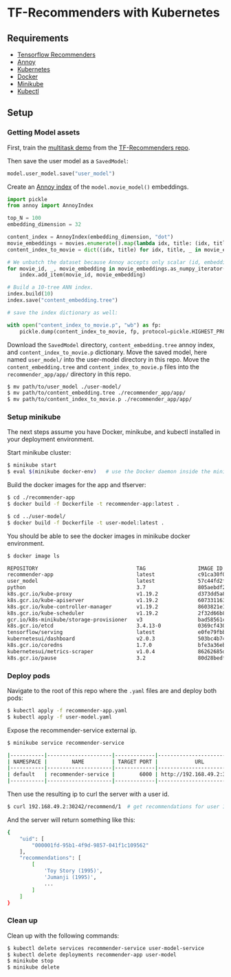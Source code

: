 # TF-Recommenders with Kubernetes

## Requirements
* [Tensorflow Recommenders](https://github.com/tensorflow/recommenders)
* [Annoy](https://github.com/spotify/annoy)
* [Kubernetes](https://kubernetes.io/)
* [Docker](https://www.docker.com/)
* [Minikube](https://minikube.sigs.k8s.io/docs/start/)
* [Kubectl](https://kubernetes.io/docs/tasks/tools/install-kubectl/)

## Setup

### Getting Model assets

First, train the [multitask demo]() from the [TF-Recommenders repo](https://github.com/tensorflow/recommenders). 

Then save the user model as a ```SavedModel```:

```python
model.user_model.save("user_model")
```

Create an [Annoy index](https://github.com/spotify/annoy) of the ```model.movie_model()``` embeddings.

```python
import pickle
from annoy import AnnoyIndex

top_N = 100
embedding_dimension = 32

content_index = AnnoyIndex(embedding_dimension, "dot")
movie_embeddings = movies.enumerate().map(lambda idx, title: (idx, title, model.movie_model(title)))
content_index_to_movie = dict((idx, title) for idx, title, _ in movie_embeddings.as_numpy_iterator())

# We unbatch the dataset because Annoy accepts only scalar (id, embedding) pairs.
for movie_id, _, movie_embedding in movie_embeddings.as_numpy_iterator():
    index.add_item(movie_id, movie_embedding)

# Build a 10-tree ANN index.
index.build(10)
index.save("content_embedding.tree")

# save the index dictionary as well:

with open("content_index_to_movie.p", "wb") as fp:
    pickle.dump(content_index_to_movie, fp, protocol=pickle.HIGHEST_PROTOCOL)
```

Download the ```SavedModel``` directory, ```content_embedding.tree``` annoy index, and ```content_index_to_movie.p``` dictionary. Move the saved model, here named ```user_model/``` into the user-model directory in this repo. Move the ```content_embedding.tree``` and ```content_index_to_movie.p``` files into the ```recommender_app/app/``` directory in this repo.

```bash
$ mv path/to/user_model ./user-model/
$ mv path/to/content_embedding.tree ./recommender_app/app/
$ mv path/to/content_index_to_movie.p ./recommender_app/app/
```

### Setup minikube
The next steps assume you have Docker, minikube, and kubectl installed in your deployment environment. 

Start minikube cluster:
```bash
$ minikube start
$ eval $(minikube docker-env)   # use the Docker daemon inside the minikube cluster
```

Build the docker images for the app and tfserver:
```bash
$ cd ./recommender-app
$ docker build -f Dockerfile -t recommender-app:latest .

$ cd ../user-model/
$ docker build -f Dockerfile -t user-model:latest .
```

You should be able to see the docker images in minikube docker environment.
```bash
$ docker image ls

REPOSITORY                                TAG                 IMAGE ID            CREATED             SIZE
recommender-app                           latest              c91ca30f0059        5 minutes ago       2.35GB
user_model                                latest              57c44fd2fdd0        5 minutes ago       372MB
python                                    3.7                 805aebdf2363        6 days ago          876MB
k8s.gcr.io/kube-proxy                     v1.19.2             d373dd5a8593        4 weeks ago         118MB
k8s.gcr.io/kube-apiserver                 v1.19.2             607331163122        4 weeks ago         119MB
k8s.gcr.io/kube-controller-manager        v1.19.2             8603821e1a7a        4 weeks ago         111MB
k8s.gcr.io/kube-scheduler                 v1.19.2             2f32d66b884f        4 weeks ago         45.7MB
gcr.io/k8s-minikube/storage-provisioner   v3                  bad58561c4be        6 weeks ago         29.7MB
k8s.gcr.io/etcd                           3.4.13-0            0369cf4303ff        7 weeks ago         253MB
tensorflow/serving                        latest              e0fe79fbb64f        2 months ago        286MB
kubernetesui/dashboard                    v2.0.3              503bc4b7440b        3 months ago        225MB
k8s.gcr.io/coredns                        1.7.0               bfe3a36ebd25        4 months ago        45.2MB
kubernetesui/metrics-scraper              v1.0.4              86262685d9ab        6 months ago        36.9MB
k8s.gcr.io/pause                          3.2                 80d28bedfe5d        8 months ago        683
```

### Deploy pods

Navigate to the root of this repo where the ```.yaml``` files are and deploy both pods:

```bash
$ kubectl apply -f recommender-app.yaml
$ kubectl apply -f user-model.yaml
```
Expose the recommender-service external ip.

```bash
$ minikube service recommender-service

|-----------|---------------------|-------------|---------------------------|
| NAMESPACE |        NAME         | TARGET PORT |            URL            |
|-----------|---------------------|-------------|---------------------------|
| default   | recommender-service |        6000 | http://192.168.49.2:30242 |
|-----------|---------------------|-------------|---------------------------|
```

Then use the resulting ip to curl the server with a user id.
```bash
$ curl 192.168.49.2:30242/recommend/1  # get recommendations for user 1
```

And the server will return something like this:

```bash
{
    "uid": [
        "000001fd-95b1-4f9d-9857-041f1c109562"
    ],
    "recommendations": [
        [
            'Toy Story (1995)',
            'Jumanji (1995)',
            ...
        ]
    ]
}
```
### Clean up
Clean up with the following commands:

```bash
$ kubectl delete services recommender-service user-model-service
$ kubectl delete deployments recommender-app user-model
$ minikube stop
$ minikube delete
```

